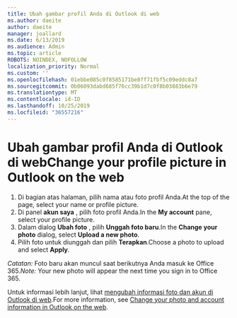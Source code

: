 ```yaml
---
title: Ubah gambar profil Anda di Outlook di web
ms.author: daeite
author: daeite
manager: joallard
ms.date: 6/13/2019
ms.audience: Admin
ms.topic: article
ROBOTS: NOINDEX, NOFOLLOW
localization_priority: Normal
ms.custom: ''
ms.openlocfilehash: 01ebbe085c0f8585171be8ff71fbf5c09eddc8a7
ms.sourcegitcommit: 0b06093dabd685f76cc39b1d7c0f8b03883b6e79
ms.translationtype: MT
ms.contentlocale: id-ID
ms.lasthandoff: 10/25/2019
ms.locfileid: "36557216"
---
```

# <a name="change-your-profile-picture-in-outlook-on-the-web"></a><span data-ttu-id="3f0a5-102">Ubah gambar profil Anda di Outlook di web</span><span class="sxs-lookup"><span data-stu-id="3f0a5-102">Change your profile picture in Outlook on the web</span></span>

1. <span data-ttu-id="3f0a5-103">Di bagian atas halaman, pilih nama atau foto profil Anda.</span><span class="sxs-lookup"><span data-stu-id="3f0a5-103">At the top of the page, select your name or profile picture.</span></span>
1. <span data-ttu-id="3f0a5-104">Di panel **akun saya** , pilih foto profil Anda.</span><span class="sxs-lookup"><span data-stu-id="3f0a5-104">In the **My account** pane, select your profile picture.</span></span>
1. <span data-ttu-id="3f0a5-105">Dalam dialog **Ubah foto** , pilih **Unggah foto baru**.</span><span class="sxs-lookup"><span data-stu-id="3f0a5-105">In the **Change your photo** dialog, select **Upload a new photo**.</span></span>
1. <span data-ttu-id="3f0a5-106">Pilih foto untuk diunggah dan pilih **Terapkan**.</span><span class="sxs-lookup"><span data-stu-id="3f0a5-106">Choose a photo to upload and select **Apply**.</span></span>

<span data-ttu-id="3f0a5-107">*Catatan:* Foto baru akan muncul saat berikutnya Anda masuk ke Office 365.</span><span class="sxs-lookup"><span data-stu-id="3f0a5-107">*Note:* Your new photo will appear the next time you sign in to Office 365.</span></span>

<span data-ttu-id="3f0a5-108">Untuk informasi lebih lanjut, lihat [mengubah informasi foto dan akun di Outlook di web](https://support.office.com/article/b2dbb289-851d-4bed-93c3-3e136f5659ec).</span><span class="sxs-lookup"><span data-stu-id="3f0a5-108">For more information, see [Change your photo and account information in Outlook on the web](https://support.office.com/article/b2dbb289-851d-4bed-93c3-3e136f5659ec).</span></span>